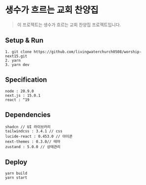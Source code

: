 # 생수가 흐르는 교회 찬양집
> 이 프로젝트는 생수가 흐르는 교회 찬양집 프로젝트입니다.

## Setup & Run
```
1. git clone https://github.com/livingwaterchurch0508/worship-next15.git
2. yarn
3. yarn dev
```

## Specification
```
node : 20.9.0
next.js : 15.0.1
react : ^19
```

## Dependencies
```
shadcn // UI 라이브러리
tailwindcss : 3.4.1 // css
lucide-react : 0.453.0 // 아이콘
next-themes : 0.3.0// 테마
zustand : 5.0.0 // 상태관리
```

## Deploy
```
yarn build
yarn start
```

